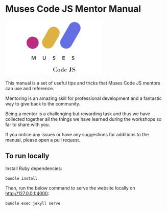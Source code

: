 # Muses Code JS Mentor Manual

<img width="300" src="assets/logo.png" />

This manual is a set of useful tips and tricks that Muses Code JS mentors can use and reference.

Mentoring is an amazing skill for professional development and a fantastic way to give back to the community.

Being a mentor is a challenging but rewarding task and thus we have collected together all the things we have learned during the workshops so far to share with you.

If you notice any issues or have any suggestions for additions to the manual, please open a pull request.

## To run locally

Install Ruby dependencies:

```
bundle install
```

Then, run the below command to serve the website locally on http://127.0.0.1:4000:

```
bundle exec jekyll serve
```
